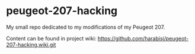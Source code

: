 # peugeot-207-hacking
My small repo dedicated to my modifications of my Peugeot 207.

Content can be found in project wiki: https://github.com/harabisj/peugeot-207-hacking.wiki.git
